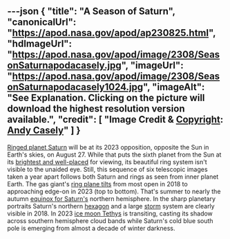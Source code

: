 ---json
{
  "title": "A Season of Saturn",
  "canonicalUrl": "https://apod.nasa.gov/apod/ap230825.html",
  "hdImageUrl": "https://apod.nasa.gov/apod/image/2308/SeasonSaturnapodacasely.jpg",
  "imageUrl": "https://apod.nasa.gov/apod/image/2308/SeasonSaturnapodacasely1024.jpg",
  "imageAlt": "See Explanation. Clicking on the picture will download the highest resolution version available.",
  "credit": [
    "Image Credit & [Copyright](https://apod.nasa.gov/apod/lib/about_apod.html#srapply): [Andy Casely](https://www.instagram.com/interplanetary_storm_chaser/)"
  ]
}
---

[Ringed planet Saturn](https://solarsystem.nasa.gov/planets/saturn/overview/) will be at its 2023 opposition, opposite the Sun in Earth's skies, on August 27. While that puts the sixth planet from the Sun at its [brightest and well-placed](https://earthsky.org/astronomy-essentials/saturn-at-opposition-closest-brightest-best/) for viewing, its beautiful ring system isn't visible to the unaided eye. Still, this sequence of six telescopic images taken a year apart follows both Saturn and rings as seen from inner planet Earth. The gas giant's [ring plane tilts](https://apod.nasa.gov/apod/ap210919.html) from most open in 2018 to approaching edge-on in 2023 (top to bottom). That's summer to nearly the autumn [equinox for Saturn's](https://apod.nasa.gov/apod/ap091110.html) northern hemisphere. In the sharp planetary portraits Saturn's northern [hexagon](https://apod.nasa.gov/apod/ap230618.html) and a large [storm](https://apod.nasa.gov/apod/ap110119.html) system are clearly visible in 2018. In 2023 [ice moon Tethys](https://apod.nasa.gov/apod/ap170205.html) is transiting, casting its shadow across southern hemisphere cloud bands while Saturn's cold blue south pole is emerging from almost a decade of winter darkness.
